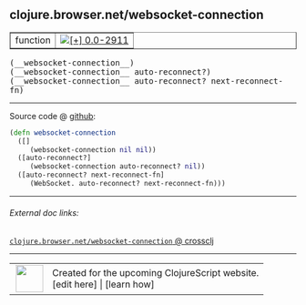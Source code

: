 ## clojure.browser.net/websocket-connection



 <table border="1">
<tr>
<td>function</td>
<td><a href="https://github.com/cljsinfo/cljs-api-docs/tree/0.0-2911"><img valign="middle" alt="[+] 0.0-2911" title="Added in 0.0-2911" src="https://img.shields.io/badge/+-0.0--2911-lightgrey.svg"></a> </td>
</tr>
</table>


 <samp>
(__websocket-connection__)<br>
</samp>
 <samp>
(__websocket-connection__ auto-reconnect?)<br>
</samp>
 <samp>
(__websocket-connection__ auto-reconnect? next-reconnect-fn)<br>
</samp>

---







Source code @ [github](https://github.com/clojure/clojurescript/blob/r3178/src/cljs/clojure/browser/net.cljs#L174-L180):

```clj
(defn websocket-connection
  ([]
     (websocket-connection nil nil))
  ([auto-reconnect?]
     (websocket-connection auto-reconnect? nil))
  ([auto-reconnect? next-reconnect-fn]
     (WebSocket. auto-reconnect? next-reconnect-fn)))
```

<!--
Repo - tag - source tree - lines:

 <pre>
clojurescript @ r3178
└── src
    └── cljs
        └── clojure
            └── browser
                └── <ins>[net.cljs:174-180](https://github.com/clojure/clojurescript/blob/r3178/src/cljs/clojure/browser/net.cljs#L174-L180)</ins>
</pre>

-->

---



###### External doc links:

[`clojure.browser.net/websocket-connection` @ crossclj](http://crossclj.info/fun/clojure.browser.net.cljs/websocket-connection.html)<br>

---

 <table>
<tr><td>
<img valign="middle" align="right" width="48px" src="http://i.imgur.com/Hi20huC.png">
</td><td>
Created for the upcoming ClojureScript website.<br>
[edit here] | [learn how]
</td></tr></table>

[edit here]:https://github.com/cljsinfo/cljs-api-docs/blob/master/cljsdoc/clojure.browser.net/websocket-connection.cljsdoc
[learn how]:https://github.com/cljsinfo/cljs-api-docs/wiki/cljsdoc-files

<!--

This information was too distracting to show to readers, but I'll leave it
commented here since it is helpful to:

- pretty-print the data used to generate this document
- and show how to retrieve that data



The API data for this symbol:

```clj
{:ns "clojure.browser.net",
 :name "websocket-connection",
 :type "function",
 :signature ["[]"
             "[auto-reconnect?]"
             "[auto-reconnect? next-reconnect-fn]"],
 :source {:code "(defn websocket-connection\n  ([]\n     (websocket-connection nil nil))\n  ([auto-reconnect?]\n     (websocket-connection auto-reconnect? nil))\n  ([auto-reconnect? next-reconnect-fn]\n     (WebSocket. auto-reconnect? next-reconnect-fn)))",
          :title "Source code",
          :repo "clojurescript",
          :tag "r3178",
          :filename "src/cljs/clojure/browser/net.cljs",
          :lines [174 180]},
 :full-name "clojure.browser.net/websocket-connection",
 :full-name-encode "clojure.browser.net/websocket-connection",
 :history [["+" "0.0-2911"]]}

```

Retrieve the API data for this symbol:

```clj
;; from Clojure REPL
(require '[clojure.edn :as edn])
(-> (slurp "https://raw.githubusercontent.com/cljsinfo/cljs-api-docs/catalog/cljs-api.edn")
    (edn/read-string)
    (get-in [:symbols "clojure.browser.net/websocket-connection"]))
```

-->
